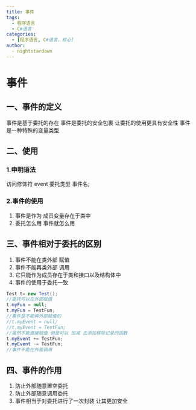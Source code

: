 ```yaml
---
title: 事件
tags:
  - 程序语言
  - C#语言
categories:
  - [程序语言, C#语言，核心]
author:
  - nightstardawn
---
```


# 事件

## 一、事件的定义

事件是基于委托的存在
事件是委托的安全包裹
让委托的使用更具有安全性
事件 是一种特殊的变量类型

## 二、使用

### 1.申明语法

访问修饰符 event 委托类型 事件名;

### 2.事件的使用

1. 事件是作为 成员变量存在于类中
2. 委托怎么用 事件就怎么用

## 三、事件相对于委托的区别

1. 事件不能在类外部 赋值
2. 事件不能再类外部 调用
3. 它只能作为成员存在于类和接口以及结构体中
4. 事件的使用于委托一致

```cs
Test t= new Test();
//委托可以在外部赋值
t.myFun = null;
t.myFun = TestFun;
//事件是不能再外部赋值的
//t.myEvent = null;
//t.myEvent = TestFun;
//虽然不能直接赋值 但是可以 加减 去添加移除记录的函数
t.myEvent += TestFun;
t.myEvent -= TestFun;
//事件不能在外面调用
```

## 四、事件的作用

1. 防止外部随意置空委托
2. 防止外部随意调用委托
3. 事件相当于对委托进行了一次封装 让其更加安全
